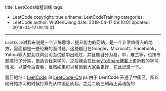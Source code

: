 title: LeetCode编程训练
tags:
  - LeetCode
copyright: true
urlname: LeetCodeTraining
categories:
  - LeetCode
author: WuGenQiang
date: 2019-04-17 09:10:01
updated: 2019-04-17 09:10:01
---
`LeetCode`对我来说是一个训练思维、提升能力的网站，是一个非常值得去的地方，里面都是一些经典的面试题，这些题目在Google，Microsoft，Facebook，Yahoo等大型互联网公司面试题中出现过，并且题目分为易，中，难三等，也按专题进行了分类，很适合我来学习，之后我会在[EnjoyToShare博客](https://blog.enjoytoshare.club/)上更新我的学习情况，以便今后查看，当然如果可以帮助到大家会更好，在此记录一下。

<!--more-->
题目地址：[LeetCode](https://leetcode.com/) 和 [LeetCode-CN](https://leetcode-cn.com/)
ps:由于 LeetCode 开通了中国区，所以刚开始练习的时候打算先从中国区刷起，之后二刷三刷再上英语版的




